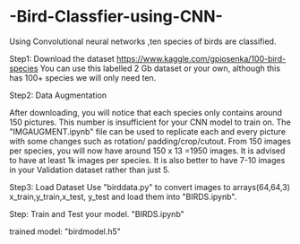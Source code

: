 # -Bird-Classfier-using-CNN-
Using Convolutional neural networks ,ten species of birds are classified.


Step1: Download the dataset
https://www.kaggle.com/gpiosenka/100-bird-species
You can use this labelled 2 Gb dataset or your own, although this has 100+ species we will only need ten.

Step2: Data Augmentation

After downloading, you will notice that each species only contains around 150 pictures. This number is insufficient for your CNN model to train on.
The "IMGAUGMENT.ipynb" file can be used to replicate each and every picture with some changes such as rotation/ padding/crop/cutout.
From 150 images per species, you will now have around 150 x 13 =1950 images. It is advised to have at least 1k images per species.
It is also better to have 7-10 images in your Validation dataset rather than just 5.

Step3: Load Dataset
Use "birddata.py" to convert images to arrays(64,64,3) x_train,y_train,x_test, y_test and load them into "BIRDS.ipynb".

Step: Train and Test your model.
"BIRDS.ipynb"

trained model: "birdmodel.h5"

